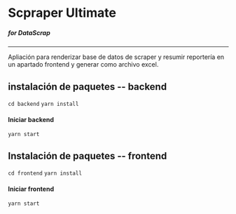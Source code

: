 # Scpraper Ultimate
#####  for DataScrap


------------


Apliación para renderizar base de datos de scraper y resumir reportería  en un apartado frontend y generar como archivo excel. 

##  instalación de paquetes -- backend
 `cd backend`
 `yarn install`
####  Iniciar backend
 `yarn start` 
 
## Instalación de paquetes -- frontend
 `cd frontend`
 `yarn install`
####  Iniciar frontend
 `yarn start` 
